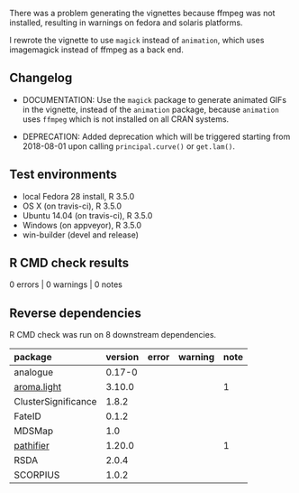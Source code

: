 There was a problem generating the vignettes because ffmpeg was not installed,
resulting in warnings on fedora and solaris platforms.

I rewrote the vignette to use `magick` instead of `animation`, which uses 
imagemagick instead of ffmpeg as a back end. 

## Changelog

  * DOCUMENTATION: Use the `magick` package to generate animated GIFs in 
    the vignette, instead of the `animation` package, because
    `animation` uses `ffmpeg` which is not installed on all CRAN systems.
    
  * DEPRECATION: Added deprecation which will be triggered starting from 2018-08-01
    upon calling `principal.curve()` or `get.lam()`.

## Test environments
* local Fedora 28 install, R 3.5.0
* OS X (on travis-ci), R 3.5.0
* Ubuntu 14.04 (on travis-ci), R 3.5.0
* Windows (on appveyor), R 3.5.0
* win-builder (devel and release)

## R CMD check results

0 errors | 0 warnings | 0 notes

## Reverse dependencies

R CMD check was run on 8 downstream dependencies.

|package                                      |version |error |warning |note |
|:--------------------------------------------|:-------|:-----|:-------|:----|
|analogue                                     |0.17-0  |      |        |     |
|[aroma.light](revdep/problems.md#aromalight) |3.10.0  |      |        |1    |
|ClusterSignificance                          |1.8.2   |      |        |     |
|FateID                                       |0.1.2   |      |        |     |
|MDSMap                                       |1.0     |      |        |     |
|[pathifier](revdep/problems.md#pathifier)    |1.20.0  |      |        |1    |
|RSDA                                         |2.0.4   |      |        |     |
|SCORPIUS                                     |1.0.2   |      |        |     |
